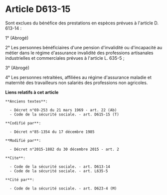# Article D613-15

Sont exclues du bénéfice des prestations en espèces prévues à l'article D. 613-14 : 

1° (Abrogé) 

2° Les personnes bénéficiaires d'une pension d'invalidité ou d'incapacité au métier dans le régime d'assurance invalidité des
professions artisanales industrielles et commerciales prévues à l'article L. 635-5 ; 

3° (Abrogé) 

4° Les personnes retraitées, affiliées au régime d'assurance maladie et maternité des travailleurs non salariés des
professions non agricoles.

**Liens relatifs à cet article**

	**Anciens textes**:

	  - Décret n°69-253 du 21 mars 1969 - art. 22 (Ab)
	  - Code de la sécurité sociale. - art. D615-15 (T)

	**Codifié par**:

	  - Décret n°85-1354 du 17 décembre 1985

	**Modifié par**:

	  - Décret n°2015-1882 du 30 décembre 2015 - art. 2

	**Cite**:

	  - Code de la sécurité sociale. - art. D613-14
	  - Code de la sécurité sociale. - art. L635-5

	**Cité par**:

	  - Code de la sécurité sociale. - art. D623-4 (M)
